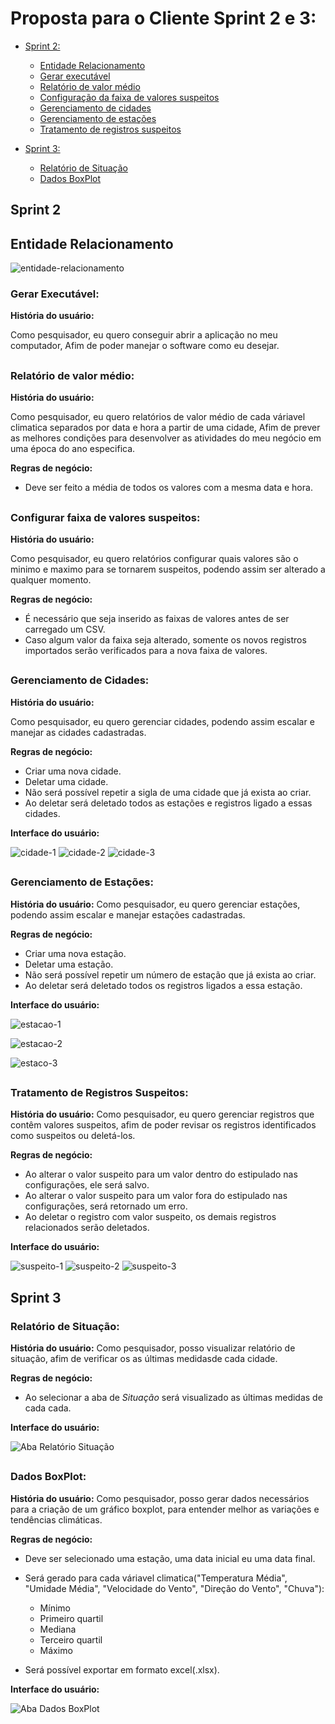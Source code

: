 # Proposta para o Cliente Sprint 2 e 3:

- [Sprint 2:](#sprint-2)
  - [Entidade Relacionamento](#entidade-relacionamento)
  - [Gerar executável](#gerar-executável)
  - [Relatório de valor médio](#relatório-de-valor-médio)
  - [Configuração da faixa de valores suspeitos]()
  - [Gerenciamento de cidades](#gerenciamento-de-cidades)
  - [Gerenciamento de estações](#gerenciamento-de-estações)
  - [Tratamento de registros suspeitos](#tratamento-de-registros-suspeitos)  

- [Sprint 3:](#sprint-3)
  - [Relatório de Situação](#Relatório-de-Situação)
  - [Dados BoxPlot](#dados-boxplot)



## Sprint 2

## Entidade Relacionamento
![entidade-relacionamento](entidade-relacionamento-Sprint2.jpg)

### Gerar Executável:

**História do usuário:**

Como pesquisador, eu quero conseguir abrir a aplicação no meu computador, Afim de poder manejar o software como eu desejar.

##

### Relatório de valor médio:

**História do usuário:**

Como pesquisador, eu quero relatórios de valor médio de cada váriavel climatica separados por data e hora a partir de uma cidade, Afim de prever as melhores condições para desenvolver as atividades do meu negócio em uma época do ano especifica.

**Regras de negócio:**
- Deve ser feito a média de todos os valores com a mesma data e hora.

##

### Configurar faixa de valores suspeitos:

**História do usuário:**

Como pesquisador, eu quero relatórios configurar quais valores são o minimo e maximo para se tornarem suspeitos, podendo assim ser alterado a qualquer momento.

**Regras de negócio:**
- É necessário que seja inserido as faixas de valores antes de ser carregado um CSV.
- Caso algum valor da faixa seja alterado, somente os novos registros importados serão verificados para a nova faixa de valores.

##

### Gerenciamento de Cidades:

**História do usuário:**

Como pesquisador, eu quero gerenciar cidades, podendo assim escalar e manejar as cidades cadastradas.

**Regras de negócio:**
- Criar uma nova cidade.
- Deletar uma cidade.
- Não será possível repetir a sigla de uma cidade que já exista ao criar.
- Ao deletar será deletado todos as estações e registros ligado a essas cidades.

**Interface do usuário:**

![cidade-1](image-12.png)
![cidade-2](image-13.png)
![cidade-3](image-14.png)

##


### Gerenciamento de Estações:

**História do usuário:**
Como pesquisador, eu quero gerenciar estações, podendo assim escalar e manejar estações cadastradas.

**Regras de negócio:**
- Criar uma nova estação.
- Deletar uma estação.
- Não será possível repetir um número de estação que já exista ao criar.
- Ao deletar será deletado todos os registros ligados a essa estação.

**Interface do usuário:**

 ![estacao-1](image-9.png)

 ![estacao-2](image-10.png)

![estaco-3](image-11.png)

##

### Tratamento de Registros Suspeitos:

**História do usuário:**
Como pesquisador, eu quero gerenciar registros que contêm valores suspeitos, afim de poder revisar os registros identificados como suspeitos ou deletá-los.

**Regras de negócio:**
 - Ao alterar o valor suspeito para um valor dentro do estipulado nas configurações, ele será salvo.
 - Ao alterar o valor suspeito para um valor fora do estipulado nas configurações, será retornado um erro.
 - Ao deletar o registro com valor suspeito, os demais registros relacionados serão deletados.

 **Interface do usuário:**

![suspeito-1](image-15.png)
![suspeito-2](image-16.png)
![suspeito-3](image-17.png)


##

## Sprint 3

### Relatório de Situação:

**História do usuário:**
Como pesquisador, posso visualizar relatório de situação, afim de verificar os as últimas medidasde cada cidade.

**Regras de negócio:**
- Ao selecionar a aba de *Situação* será visualizado as últimas medidas de cada cada.


 **Interface do usuário:**
 
 ![Aba Relatório Situação](image-18.png)

##

 ### Dados BoxPlot:

**História do usuário:**
Como pesquisador, posso gerar dados necessários para a criação de um gráfico boxplot, para entender melhor as variações e tendências climáticas.


**Regras de negócio:**
- Deve ser selecionado uma estação, uma data inicial eu uma data final.
- Será gerado para cada váriavel climatica("Temperatura Média", "Umidade Média", "Velocidade do Vento", "Direção do Vento", "Chuva"): 
  - Mínimo
  - Primeiro quartil
  - Mediana
  - Terceiro quartil
  - Máximo

- Será possível exportar em formato excel(.xlsx).


 **Interface do usuário:**
 
![Aba Dados BoxPlot](image-19.png)
